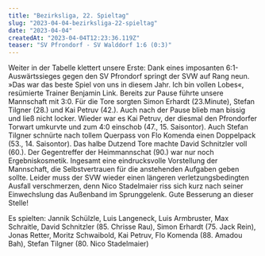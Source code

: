 ```yaml
---
title: "Bezirksliga, 22. Spieltag"
slug: "2023-04-04-bezirksliga-22-spieltag"
date: "2023-04-04"
createdAt: "2023-04-04T12:23:36.119Z"
teaser: "SV Pfrondorf - SV Walddorf 1:6 (0:3)"
---
```

Weiter in der Tabelle klettert unsere Erste: Dank eines imposanten 6:1-Auswärtssieges gegen den SV Pfrondorf springt der SVW auf Rang neun. »Das war das beste Spiel von uns in diesem Jahr. Ich bin vollen Lobes«, resümierte Trainer Benjamin Link. Bereits zur Pause führte unsere Mannschaft mit 3:0. Für die Tore sorgten Simon Erhardt (23.Minute), Stefan Tilgner (28.) und Kai Petruv (42.). Auch nach der Pause blieb man bissig und ließ nicht locker. Wieder war es Kai Petruv, der diesmal den Pfrondorfer Torwart umkurvte und zum 4:0 einschob (47., 15. Saisontor). Auch Stefan Tilgner schnürte nach tollem Querpass von Flo Komenda einen Doppelpack (53., 14. Saisontor). Das halbe Dutzend Tore machte David Schnitzler voll (60.). Der Gegentreffer der Heimmannschat (90.) war nur noch Ergebniskosmetik. Ingesamt eine eindrucksvolle Vorstellung der Mannschaft, die Selbstvertrauen für die anstehenden Aufgaben geben sollte. Leider muss der SVW wieder einen längeren verletzungsbedingten Ausfall verschmerzen, denn Nico Stadelmaier riss sich kurz nach seiner Einwechslung das Außenband im Sprunggelenk. Gute Besserung an dieser Stelle!

Es spielten: Jannik Schülzle, Luis Langeneck, Luis Armbruster, Max Schraitle, David Schnitzler (85. Chrisse Rau), Simon Erhardt (75. Jack Rein), Jonas Retter, Moritz Schwaibold, Kai Petruv, Flo Komenda (88. Amadou Bah), Stefan Tilgner (80. Nico Stadelmaier)
